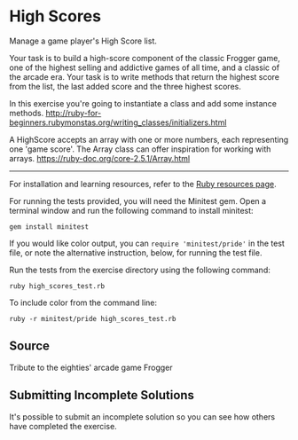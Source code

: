 # High Scores

Manage a game player's High Score list.

Your task is to build a high-score component of the classic Frogger game, one of the highest selling and addictive games of all time, and a classic of the arcade era. Your task is to write methods that return the highest score from the list, the last added score and the three highest scores.

In this exercise you're going to instantiate a class and add some instance methods. <http://ruby-for-beginners.rubymonstas.org/writing_classes/initializers.html>

A HighScore accepts an array with one or more numbers, each representing one 'game score'. The Array class can offer inspiration for working with arrays. <https://ruby-doc.org/core-2.5.1/Array.html>

---

For installation and learning resources, refer to the
[Ruby resources page](http://exercism.io/languages/ruby/resources).

For running the tests provided, you will need the Minitest gem. Open a
terminal window and run the following command to install minitest:

    gem install minitest

If you would like color output, you can `require 'minitest/pride'` in
the test file, or note the alternative instruction, below, for running
the test file.

Run the tests from the exercise directory using the following command:

    ruby high_scores_test.rb

To include color from the command line:

    ruby -r minitest/pride high_scores_test.rb

## Source

Tribute to the eighties' arcade game Frogger

## Submitting Incomplete Solutions

It's possible to submit an incomplete solution so you can see how others have completed the exercise.
